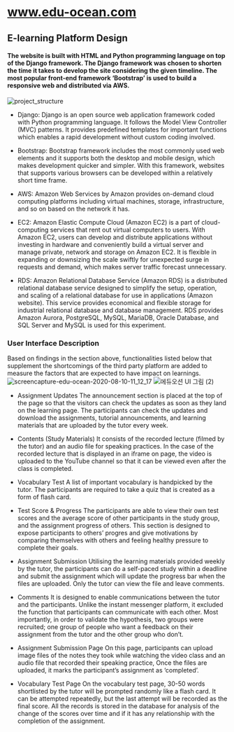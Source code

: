 # www.edu-ocean.com
## E-learning Platform Design

#### The website is built with HTML and Python programming language on top of the Django framework. The Django framework was chosen to shorten the time it takes to develop the site considering the given timeline. The most popular front-end framework ‘Bootstrap’ is used to build a responsive web and distributed via AWS. 
![project_structure](https://user-images.githubusercontent.com/63055047/89772571-21162500-dafa-11ea-818e-be91a226c1be.png)

- Django: Django is an open source web application framework coded with Python programming language. It follows the Model View Controller (MVC) patterns. It provides predefined templates for important functions which enables a rapid development without custom coding involved. 

- Bootstrap: Bootstrap framework includes the most commonly used web elements and it supports both the desktop and mobile design, which makes development quicker and simpler. With this framework, websites that supports various browsers can be developed within a relatively short time frame. 

- AWS: Amazon Web Services by Amazon provides on-demand cloud computing platforms including virtual machines, storage, infrastructure, and so on based on the network it has.

- EC2: Amazon Elastic Compute Cloud (Amazon EC2) is a part of cloud-computing services that rent out virtual computers to users. With Amazon EC2, users can develop and distribute applications without investing in hardware and conveniently build a virtual server and manage private, network and storage on Amazon EC2. It is flexible in expanding or downsizing the scale swiftly for unexpected surge in requests and demand, which makes server traffic forecast unnecessary.

- RDS: Amazon Relational Database Service (Amazon RDS) is a distributed relational database service designed to simplify the setup, operation, and scaling of a relational database for use in applications (Amazon website). This service provides economical and flexible storage for industrial relational database and database management. RDS provides Amazon Aurora, PostgreSQL, MySQL, MariaDB, Oracle Database, and SQL Server and MySQL is used for this experiment.

### User Interface Description

Based on findings in the section above, functionalities listed below that supplement the shortcomings of the third party platform are added to measure the factors that are expected to have impact on learnings. 
![screencapture-edu-ocean-2020-08-10-11_12_17](https://user-images.githubusercontent.com/63055047/89772737-781bfa00-dafa-11ea-97c4-04da6d1ad854.png)
![에듀오션 UI 그림 (2)](https://user-images.githubusercontent.com/63055047/89772300-b2d16280-daf9-11ea-945d-d25432586523.png)
- Assignment Updates
The announcement section is placed at the top of the page so that the visitors can check the updates as soon as they land on the learning page. The participants can check the updates and download the assignments, tutorial announcements, and learning materials that are uploaded by the tutor every week.

- Contents (Study Materials)
It consists of the recorded lecture (filmed by the tutor) and an audio file for speaking practices. In the case of the recorded lecture that is displayed in an iframe on page, the video is uploaded to the YouTube channel so that it can be viewed even after the class is completed.

- Vocabulary Test
A list of important vocabulary is handpicked by the tutor. The participants are required to take a quiz that is created as a form of flash card. 

- Test Score & Progress
The participants are able to view their own test scores and the average score of other participants in the study group, and the assignment progress of others. This section is designed to expose participants to others’ progres and give motivations by comparing themselves with others and feeling healthy pressure to complete their goals.

- Assignment Submission
Utilising the learning materials provided weekly by the tutor, the participants can do a self-paced study within a deadline and submit the assignment which will update the progress bar when the files are uploaded. Only the tutor can view the file and leave comments.

- Comments
It is designed to enable communications between the tutor and the participants. Unlike the instant messenger platform, it excluded the function that participants can communicate with each other. Most importantly, in order to validate the hypothesis, two groups were recruited; one group of people who want a feedback on their assignment from the tutor and the other group who don’t.

- Assignment Submission Page
On this page, participants can upload image files of the notes they took while watching the video class and an audio file that recorded their speaking practice, Once the files are uploaded, it marks the participant’s assignment as ‘completed’.  

- Vocabulary Test Page
On the vocabulary test page, 30-50 words shortlisted by the tutor will be prompted randomly like a flash card. It can be attempted repeatedly, but the last attempt will be recorded as the final score. All the records is stored in the database for analysis of the change of the scores over time and if it has any relationship with the completion of the assignment.

